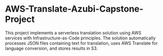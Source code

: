 # AWS-Translate-Azubi-Capstone-Project
This project implements a serverless translation solution using AWS services with Infrastructure-as-Code principles. The solution automatically processes JSON files containing text for translation, uses AWS Translate for language conversion, and stores results in S3.
